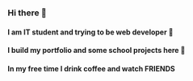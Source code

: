 ### Hi there 👋
#### I am IT student and trying to be web developer :beginner: 
#### I build my portfolio and some school projects here :construction_worker: 
#### In my free time I drink coffee and watch FRIENDS

<!--
**jeziorski/jeziorski** is a ✨ _special_ ✨ repository because its `README.md` (this file) appears on your GitHub profile.

Here are some ideas to get you started:

- 🔭 I’m currently working on ...
- 🌱 I’m currently learning ...
- 👯 I’m looking to collaborate on ...
- 🤔 I’m looking for help with ...
- 💬 Ask me about ...
- 📫 How to reach me: ...
- 😄 Pronouns: ...
- ⚡ Fun fact: ...
-->
